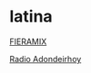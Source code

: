 # latina

[FIERAMIX](https://c11.radioboss.fm:18269/stream)

[Radio Adondeirhoy](http://s2.voscast.com:9150/stream1533548868027/1)


